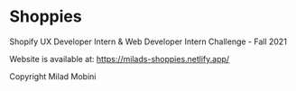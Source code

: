 # Shoppies
Shopify UX Developer Intern &amp; Web Developer Intern Challenge - Fall 2021

Website is available at:
https://milads-shoppies.netlify.app/

Copyright Milad Mobini